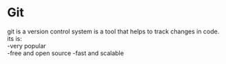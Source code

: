 # Git
git is a version control system is a tool that helps to track changes in code.  
its is:  
-very popular  
-free and open source
-fast and scalable
